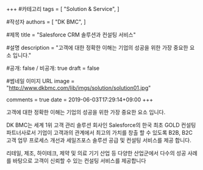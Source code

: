+++
#카테고리
tags = [
    "Solution & Service",
]

#작성자
authors = [
    "DK BMC",
]

#제목
title = "Salesforce CRM 솔루션과 컨설팅 서비스"

#설명
description = "고객에 대한 정확한 이해는 기업의 성공을 위한 가장 중요한 요소 입니다."

#공개: false / 비공개: true
draft = false

#썸네일 이미지 URL
image = "http://www.dkbmc.com/lib/imgs/solution/solution01.jpg"

comments = true
date = 2019-06-03T17:29:14+09:00
+++

<!-- 게시글 내용 -->
고객에 대한 정확한 이해는 기업의 성공을 위한 가장 중요한 요소 입니다.
<br/>

DK BMC는 세계 1위 고객 관리 솔루션 회사인 Salesforce의 한국 최초 GOLD 컨설팅 파트너사로서 기업이 고객과의 관계에서 최고의 가치를 창출 할 수 있도록 B2B, B2C 고객 업무 프로세스 개선과 세일즈포스 솔루션 공급 및 컨설팅 서비스를 제공 합니다.
<br/>

리테일, 제조, 하이테크, 제약 및 의료 기기 산업 등 다양한 산업군에서 다수의 성공 사례를 바탕으로 고객이 신뢰할 수 있는 컨설팅 서비스를 제공합니다